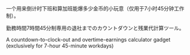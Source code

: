 一个用来倒计时下班和算加班能爆多少金币的小玩意（仅用于7小时45分钟工作制）。 

勤務時間7時間45分制専用の退社までのカウントダウンと残業代計算ツール。

A countdown-to-clock-out and overtime-earnings calculator gadget (exclusively for 7-hour 45-minute workdays)
